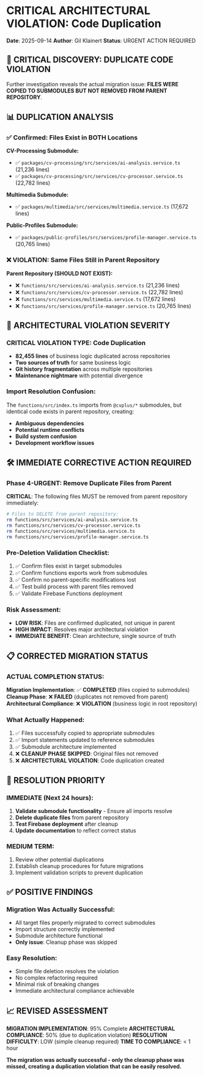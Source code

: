 # CRITICAL ARCHITECTURAL VIOLATION: Code Duplication
**Date**: 2025-09-14
**Author**: Gil Klainert
**Status**: URGENT ACTION REQUIRED

## 🚨 **CRITICAL DISCOVERY: DUPLICATE CODE VIOLATION**

Further investigation reveals the actual migration issue: **FILES WERE COPIED TO SUBMODULES BUT NOT REMOVED FROM PARENT REPOSITORY**.

## 📊 **DUPLICATION ANALYSIS**

### ✅ **Confirmed: Files Exist in BOTH Locations**

**CV-Processing Submodule:**
- ✅ `packages/cv-processing/src/services/ai-analysis.service.ts` (21,236 lines)
- ✅ `packages/cv-processing/src/services/cv-processor.service.ts` (22,782 lines)

**Multimedia Submodule:**
- ✅ `packages/multimedia/src/services/multimedia.service.ts` (17,672 lines)

**Public-Profiles Submodule:**
- ✅ `packages/public-profiles/src/services/profile-manager.service.ts` (20,765 lines)

### ❌ **VIOLATION: Same Files Still in Parent Repository**

**Parent Repository (SHOULD NOT EXIST):**
- ❌ `functions/src/services/ai-analysis.service.ts` (21,236 lines)
- ❌ `functions/src/services/cv-processor.service.ts` (22,782 lines)
- ❌ `functions/src/services/multimedia.service.ts` (17,672 lines)
- ❌ `functions/src/services/profile-manager.service.ts` (20,765 lines)

## 🎯 **ARCHITECTURAL VIOLATION SEVERITY**

### **CRITICAL VIOLATION TYPE: Code Duplication**
- **82,455 lines** of business logic duplicated across repositories
- **Two sources of truth** for same business logic
- **Git history fragmentation** across multiple repositories
- **Maintenance nightmare** with potential divergence

### **Import Resolution Confusion:**
The `functions/src/index.ts` imports from `@cvplus/*` submodules, but identical code exists in parent repository, creating:
- **Ambiguous dependencies**
- **Potential runtime conflicts**
- **Build system confusion**
- **Development workflow issues**

## 🛠️ **IMMEDIATE CORRECTIVE ACTION REQUIRED**

### **Phase 4-URGENT: Remove Duplicate Files from Parent**

**CRITICAL**: The following files MUST be removed from parent repository immediately:

```bash
# Files to DELETE from parent repository:
rm functions/src/services/ai-analysis.service.ts
rm functions/src/services/cv-processor.service.ts
rm functions/src/services/multimedia.service.ts
rm functions/src/services/profile-manager.service.ts
```

### **Pre-Deletion Validation Checklist:**
1. ✅ Confirm files exist in target submodules
2. ✅ Confirm functions exports work from submodules
3. ✅ Confirm no parent-specific modifications lost
4. ✅ Test build process with parent files removed
5. ✅ Validate Firebase Functions deployment

### **Risk Assessment:**
- **LOW RISK**: Files are confirmed duplicated, not unique in parent
- **HIGH IMPACT**: Resolves major architectural violation
- **IMMEDIATE BENEFIT**: Clean architecture, single source of truth

## 📋 **CORRECTED MIGRATION STATUS**

### **ACTUAL COMPLETION STATUS:**
**Migration Implementation**: ✅ **COMPLETED** (files copied to submodules)
**Cleanup Phase**: ❌ **FAILED** (duplicates not removed from parent)
**Architectural Compliance**: ❌ **VIOLATION** (business logic in root repository)

### **What Actually Happened:**
1. ✅ Files successfully copied to appropriate submodules
2. ✅ Import statements updated to reference submodules
3. ✅ Submodule architecture implemented
4. ❌ **CLEANUP PHASE SKIPPED**: Original files not removed
5. ❌ **ARCHITECTURAL VIOLATION**: Code duplication created

## 🎯 **RESOLUTION PRIORITY**

### **IMMEDIATE (Next 24 hours):**
1. **Validate submodule functionality** - Ensure all imports resolve
2. **Delete duplicate files** from parent repository
3. **Test Firebase deployment** after cleanup
4. **Update documentation** to reflect correct status

### **MEDIUM TERM:**
1. Review other potential duplications
2. Establish cleanup procedures for future migrations
3. Implement validation scripts to prevent duplication

## ✅ **POSITIVE FINDINGS**

### **Migration Was Actually Successful:**
- All target files properly migrated to correct submodules
- Import structure correctly implemented
- Submodule architecture functional
- **Only issue**: Cleanup phase was skipped

### **Easy Resolution:**
- Simple file deletion resolves the violation
- No complex refactoring required
- Minimal risk of breaking changes
- Immediate architectural compliance achievable

## 📈 **REVISED ASSESSMENT**

**MIGRATION IMPLEMENTATION**: 95% Complete
**ARCHITECTURAL COMPLIANCE**: 50% (due to duplication violation)
**RESOLUTION DIFFICULTY**: LOW (simple cleanup required)
**TIME TO COMPLIANCE**: < 1 hour

**The migration was actually successful - only the cleanup phase was missed, creating a duplication violation that can be easily resolved.**
